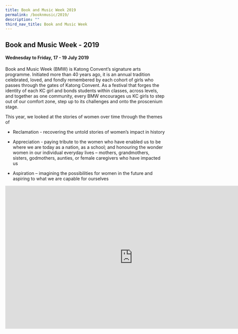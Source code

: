 ```yaml
---
title: Book and Music Week 2019
permalink: /booknmusic/2019/
description: ""
third_nav_title: Book and Music Week
---
```




## Book and Music Week - 2019

#### Wednesday to Friday, 17 - 19 July 2019

Book and Music Week (BMW) is Katong Convent’s signature arts programme. Initiated more than 40 years ago, it is an annual tradition celebrated, loved, and fondly remembered by each cohort of girls who passes through the gates of Katong Convent. As a festival that forges the identity of each KC girl and bonds students within classes, across levels, and together as one community, every BMW encourages us KC girls to step out of our comfort zone, step up to its challenges and onto the proscenium stage.

This year, we looked at the stories of women over time through the themes of

*   Reclamation - recovering the untold stories of women’s impact in history

*   Appreciation - paying tribute to the women who have enabled us to be where we are today as a nation, as a school; and honouring the wonder women in our individual everyday lives – mothers, grandmothers, sisters, godmothers, aunties, or female caregivers who have impacted us

*   Aspiration – imagining the possibilities for women in the future and aspiring to what we are capable for ourselves

<iframe allowfullscreen="true" height="450" width="800" frameborder="0" src="https://docs.google.com/presentation/d/e/2PACX-1vT8nLWRhXXv2g_9DnkmUnwQbYuRVR-FtnAa4BOem18AGdYw_3MSgvY_w1A_8tShwXY6XLL-nW4oRW2U/embed?start=false&amp;loop=false&amp;delayms=3000"></iframe>